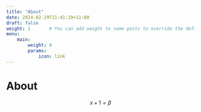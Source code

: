 ```yaml
---
title: "About"
date: 2024-02-29T21:41:29+11:00
draft: false
weight: 1       # You can add weight to some posts to override the default sorting (date descending)
menu:
    main: 
        weight: 4
        params:
            icon: link
---
```



# About 


$$
x + 1 = \beta
$$
